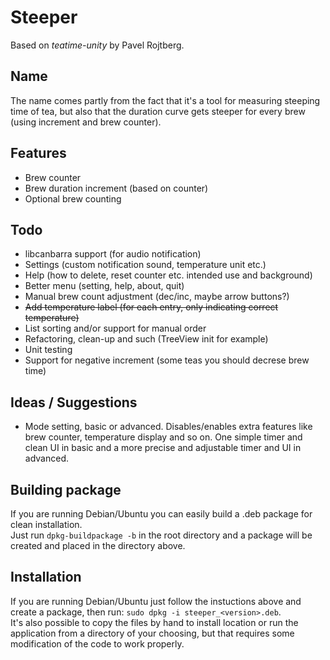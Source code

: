 # Steeper

Based on *teatime-unity* by Pavel Rojtberg.

## Name
The name comes partly from the fact that it's a tool for measuring steeping time of tea, but also that the duration curve gets steeper for every brew (using increment and brew counter).

## Features
- Brew counter
- Brew duration increment (based on counter)
- Optional brew counting

## Todo
- libcanbarra support (for audio notification)
- Settings (custom notification sound, temperature unit etc.)
- Help (how to delete, reset counter etc. intended use and background)
- Better menu (setting, help, about, quit)
- Manual brew count adjustment (dec/inc, maybe arrow buttons?)
- ~~Add temperature label (for each entry, only indicating correct temperature)~~
- List sorting and/or support for manual order
- Refactoring, clean-up and such (TreeView init for example)
- Unit testing
- Support for negative increment (some teas you should decrese brew time)

## Ideas / Suggestions
- Mode setting, basic or advanced. Disables/enables extra features like brew counter, temperature display and so on. One simple timer and clean UI in basic and a more precise and adjustable timer and UI in advanced.

## Building package
If you are running Debian/Ubuntu you can easily build a .deb package for clean installation.  
Just run ```dpkg-buildpackage -b``` in the root directory and a package will be created and placed in the directory above.

## Installation
If you are running Debian/Ubuntu just follow the instuctions above and create a package, then run: ```sudo dpkg -i steeper_<version>.deb```.  
It's also possible to copy the files by hand to install location or run the application from a directory of your choosing, but that requires some modification of the code to work properly.